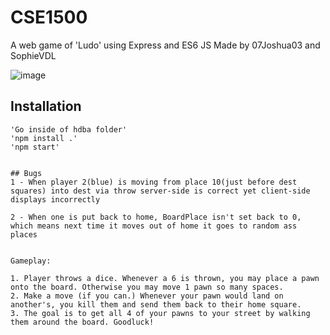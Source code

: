 # CSE1500
A web game of 'Ludo' using Express and ES6 JS
Made by 07Joshua03 and SophieVDL

![image](https://user-images.githubusercontent.com/8020494/148620393-5ef8888a-08c0-44ac-96c8-9dccf98dbef3.png)

## Installation
```
'Go inside of hdba folder'
'npm install .'
'npm start'


## Bugs
1 - When player 2(blue) is moving from place 10(just before dest squares) into dest via throw server-side is correct yet client-side displays incorrectly

2 - When one is put back to home, BoardPlace isn't set back to 0, which means next time it moves out of home it goes to random ass places


Gameplay:

1. Player throws a dice. Whenever a 6 is thrown, you may place a pawn onto the board. Otherwise you may move 1 pawn so many spaces.
2. Make a move (if you can.) Whenever your pawn would land on another's, you kill them and send them back to their home square.
3. The goal is to get all 4 of your pawns to your street by walking them around the board. Goodluck!